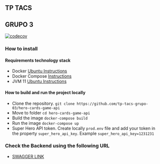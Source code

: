 ## TP TACS
## GRUPO 3
[![codecov](https://codecov.io/gh/tp-tacs-grupo-03/hero-cards-game-api/branch/main/graph/badge.svg?token=iwngAylNUA)](https://codecov.io/gh/tp-tacs-grupo-03/hero-cards-game-api)

### How to install
#### Requirements technology stack
* Docker [Ubuntu Instructions](https://docs.docker.com/engine/install/ubuntu/)
* Docker Compose [Instructions](https://docs.docker.com/compose/install/)
* JVM 11 [Ubuntu Instructions](https://www.infoworld.com/article/3514725/installing-oracle-java-se-11-on-ubuntu-18-04.html)


#### How to build and run the project locally
* Clone the repository. `git clone https://github.com/tp-tacs-grupo-03/hero-cards-game-api`
* Move to folder `cd hero-cards-game-api` 
* Build the image `docker-compose build`
* Run the image `docker-compose up`
* Super Hero API token. Create locally `prod.env` file and add your token 
in the property `super_hero_api_key`. Example `super_hero_api_key=1231231`
### Check the Backend using the following URL
* [SWAGGER LINK](http://localhost:8080/swagger-ui.html) 
